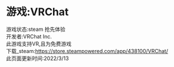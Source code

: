 # 游戏:VRChat
游戏状态:steam 抢先体验<br/>
开发者:VRChat Inc.<br/>
此游戏支持VR,且为免费游戏<br/>
下载_steam:<https://store.steampowered.com/app/438100/VRChat/><br/>
此页面更新时间:2022/3/13<br/>

